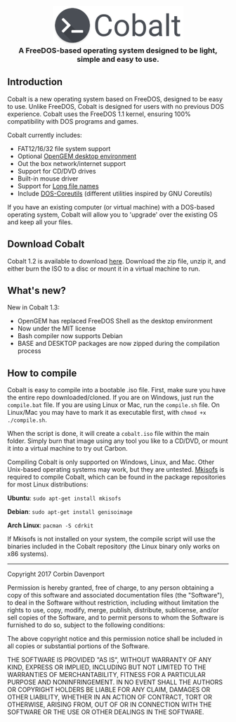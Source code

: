  <div>
  <h3 align="center"><img src="logo/cobalt-logo.png"/><br>A FreeDOS-based operating system designed to be light, simple and easy to use. </h3>
</div>



## Introduction

Cobalt is a new operating system based on FreeDOS, designed to be easy to use. Unlike FreeDOS, Cobalt is designed for users with no previous DOS experience. Cobalt uses the FreeDOS 1.1 kernel, ensuring 100% compatibility with DOS programs and games.

Cobalt currently includes:

 * FAT12/16/32 file system support
 * Optional [OpenGEM desktop environment](http://www.opendawn.com/opengem/)
 * Out the box network/internet support 
 * Support for CD/DVD drives
 * Built-in mouse driver
 * Support for [Long file names](https://en.wikipedia.org/wiki/Long_filename)
 * Include [DOS-Coreutils](https://github.com/Atnode/FreeDOS-Coreutils) (different utilities inspired by GNU Coreutils)

If you have an existing computer (or virtual machine) with a DOS-based operating system, Cobalt will allow you to 'upgrade' over the existing OS and keep all your files.

## Download Cobalt

Cobalt 1.2 is available to download [here](https://github.com/corbindavenport/cobalt/releases/tag/1.2). Download the zip file, unzip it, and either burn the ISO to a disc or mount it in a virtual machine to run.

## What's new?

New in Cobalt 1.3:

 * OpenGEM has replaced FreeDOS Shell as the desktop environment
 * Now under the MIT license
 * Bash compiler now supports Debian
 * BASE and DESKTOP packages are now zipped during the compilation process

## How to compile

Cobalt is easy to compile into a bootable .iso file. First, make sure you have the entire repo downloaded/cloned. If you are on Windows, just run the `compile.bat` file. If you are using Linux or Mac, run the `compile.sh` file. On Linux/Mac you may have to mark it as executable first, with `chmod +x ./compile.sh`.

When the script is done, it will create a `cobalt.iso` file within the main folder. Simply burn that image using any tool you like to a CD/DVD, or mount it into a virtual machine to try out Carbon.

Compiling Cobalt is only supported on Windows, Linux, and Mac. Other Unix-based operating systems may work, but they are untested. [Mkisofs](http://wiki.osdev.org/Mkisofs) is required to compile Cobalt, which can be found in the package repositories for most Linux distributions:

**Ubuntu**: `sudo apt-get install mkisofs`

**Debian**: `sudo apt-get install genisoimage`

**Arch Linux**: `pacman -S cdrkit`

If Mkisofs is not installed on your system, the compile script will use the binaries included in the Cobalt repository (the Linux binary only works on x86 systems).

***

Copyright 2017 Corbin Davenport

Permission is hereby granted, free of charge, to any person obtaining a copy of this software and associated documentation files (the "Software"), to deal in the Software without restriction, including without limitation the rights to use, copy, modify, merge, publish, distribute, sublicense, and/or sell copies of the Software, and to permit persons to whom the Software is furnished to do so, subject to the following conditions:

The above copyright notice and this permission notice shall be included in all copies or substantial portions of the Software.

THE SOFTWARE IS PROVIDED "AS IS", WITHOUT WARRANTY OF ANY KIND, EXPRESS OR IMPLIED, INCLUDING BUT NOT LIMITED TO THE WARRANTIES OF MERCHANTABILITY, FITNESS FOR A PARTICULAR PURPOSE AND NONINFRINGEMENT. IN NO EVENT SHALL THE AUTHORS OR COPYRIGHT HOLDERS BE LIABLE FOR ANY CLAIM, DAMAGES OR OTHER LIABILITY, WHETHER IN AN ACTION OF CONTRACT, TORT OR OTHERWISE, ARISING FROM, OUT OF OR IN CONNECTION WITH THE SOFTWARE OR THE USE OR OTHER DEALINGS IN THE SOFTWARE.